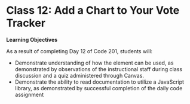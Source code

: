 # Class 12: Add a Chart to Your Vote Tracker

**Learning Objectives**

As a result of completing Day 12 of Code 201, students will:

- Demonstrate understanding of how the <canvas> element can be used, as demonstrated by observations of the instructional staff during class discussion and a quiz administered through Canvas.
- Demonstrate the ability to read documentation to utilize a JavaScript library, as demonstrated by successful completion of the daily code assignment

